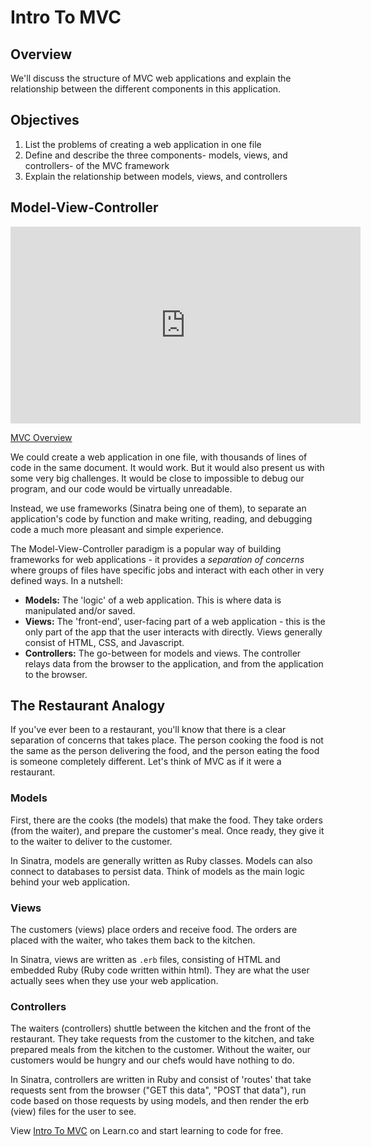 
# Intro To MVC

## Overview

We'll discuss the structure of MVC web applications and explain the relationship between the different components in this application.

## Objectives

1. List the problems of creating a web application in one file
2. Define and describe the three components- models, views, and controllers- of the MVC framework
3. Explain the relationship between models, views, and controllers

## Model-View-Controller 

<iframe width="560" height="315" src="https://www.youtube.com/embed/IT54uYUISQg" frameborder="0"
allowfullscreen></iframe><p><a href="https://www.youtube.com/watch?v=IT54uYUISQg">MVC Overview</a></p>

We could create a web application in one file, with thousands of lines of code in the same document. It would work. But it would also present us with some very big challenges. It would be close to impossible to debug our program, and our code would be virtually unreadable.

Instead, we use frameworks (Sinatra being one of them), to separate an application's code by function and make writing, reading, and debugging code a much more pleasant and simple experience.

The Model-View-Controller paradigm is a popular way of building frameworks for web applications - it provides a *separation of concerns* where groups of files have specific jobs and interact with each other in very defined ways. In a nutshell:

+ **Models:** The 'logic' of a web application. This is where data is manipulated and/or saved.
+ **Views:** The 'front-end', user-facing part of a web application - this is the only part of the app that the user interacts with directly. Views generally consist of HTML, CSS, and Javascript.
+ **Controllers:** The go-between for models and views. The controller relays data from the browser to the application, and from the application to the browser.

## The Restaurant Analogy

If you've ever been to a restaurant, you'll know that there is a clear separation of concerns that takes place. The person cooking the food is not the same as the person delivering the food, and the person eating the food is someone completely different. Let's think of MVC as if it were a restaurant. 

### Models
First, there are the cooks (the models) that make the food. They take orders (from the waiter), and prepare the customer's meal. Once ready, they give it to the waiter to deliver to the customer.

In Sinatra, models are generally written as Ruby classes. Models can also connect to databases to persist data. Think of models as the main logic behind your web application.

### Views
The customers (views) place orders and receive food. The orders are placed with the waiter, who takes them back to the kitchen.

In Sinatra, views are written as `.erb` files, consisting of HTML and embedded Ruby (Ruby code written within html). They are what the user actually sees when they use your web application.

### Controllers
The waiters (controllers) shuttle between the kitchen and the front of the restaurant. They take requests from the customer to the kitchen, and take prepared meals from the kitchen to the customer. Without the waiter, our customers would be hungry and our chefs would have nothing to do.

In Sinatra, controllers are written in Ruby and consist of 'routes' that take requests sent from the browser ("GET this data", "POST that data"), run code based on those requests by using models, and then render the erb (view) files for the user to see.  


<p data-visibility='hidden'>View <a href='https://learn.co/lessons/sinatra-intro-to-mvc' title='Intro To MVC'>Intro To MVC</a> on Learn.co and start learning to code for free.</p>
